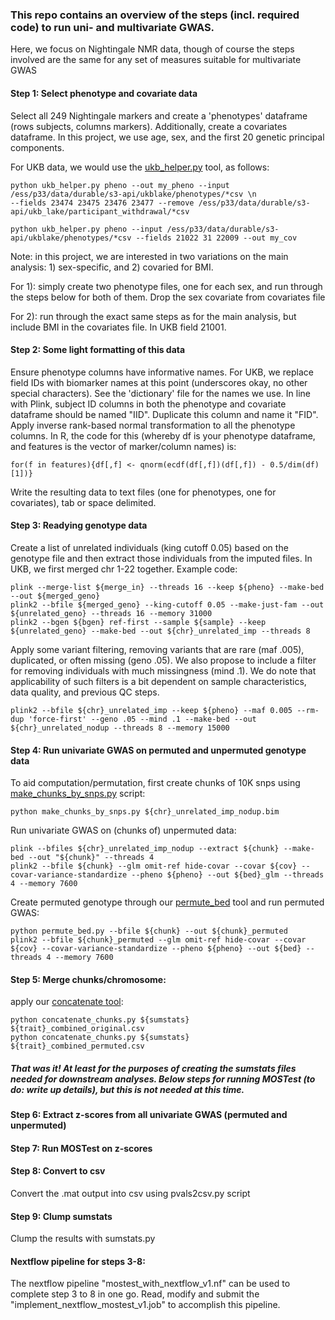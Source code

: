 ### This repo contains an overview of the steps (incl. required code) to run uni- and multivariate GWAS. 
Here, we focus on Nightingale NMR data, though of course the steps involved are the same for any set of measures suitable for multivariate GWAS

#### Step 1: Select phenotype and covariate data
Select all 249 Nightingale markers and create a 'phenotypes' dataframe (rows subjects, columns markers).
Additionally, create a covariates dataframe. In this project, we use age, sex, and the first 20 genetic principal components.

For UKB data, we would use the [ukb_helper.py](https://github.com/precimed/ukb) tool, as follows:

```
python ukb_helper.py pheno --out my_pheno --input /ess/p33/data/durable/s3-api/ukblake/phenotypes/*csv \n
--fields 23474 23475 23476 23477 --remove /ess/p33/data/durable/s3-api/ukb_lake/participant_withdrawal/*csv

python ukb_helper.py pheno --input /ess/p33/data/durable/s3-api/ukblake/phenotypes/*csv --fields 21022 31 22009 --out my_cov
```

Note: in this project, we are interested in two variations on the main analysis: 1) sex-specific, and 2) covaried for BMI. 

For 1): simply create two phenotype files, one for each sex, and run through the steps below for both of them. Drop the sex covariate from covariates file

For 2): run through the exact same steps as for the main analysis, but include BMI in the covariates file. In UKB field 21001.

#### Step 2: Some light formatting of this data
Ensure phenotype columns have informative names. For UKB, we replace field IDs with biomarker names at this point (underscores okay, no other special characters). See the 'dictionary' file for the names we use. In line with Plink, subject ID columns in both the phenotype and covariate dataframe should be named "IID". Duplicate this column and name it "FID".
Apply inverse rank-based normal transformation to all the phenotype columns. In R, the code for this (whereby df is your phenotype dataframe, and features is the vector of marker/column names) is:

```
for(f in features){df[,f] <- qnorm(ecdf(df[,f])(df[,f]) - 0.5/dim(df)[1])}
```

Write the resulting data to text files (one for phenotypes, one for covariates), tab or space delimited.

#### Step 3: Readying genotype data
Create a list of unrelated individuals (king cutoff 0.05) based on the genotype file and then extract those individuals from the imputed files. In UKB, we first merged chr 1-22 together.  Example code: 

```
plink --merge-list ${merge_in} --threads 16 --keep ${pheno} --make-bed --out ${merged_geno}
plink2 --bfile ${merged_geno} --king-cutoff 0.05 --make-just-fam --out ${unrelated_geno} --threads 16 --memory 31000
plink2 --bgen ${bgen} ref-first --sample ${sample} --keep ${unrelated_geno} --make-bed --out ${chr}_unrelated_imp --threads 8
```

Apply some variant filtering, removing variants that are rare (maf .005), duplicated, or often missing (geno .05). We also propose to include a filter for removing individuals with much missingness (mind .1). We do note that applicability of such filters is a bit dependent on sample characteristics, data quality, and previous QC steps. 

```
plink2 --bfile ${chr}_unrelated_imp --keep ${pheno} --maf 0.005 --rm-dup 'force-first' --geno .05 --mind .1 --make-bed --out ${chr}_unrelated_nodup --threads 8 --memory 15000
```

#### Step 4: Run univariate GWAS on permuted and unpermuted genotype data
To aid computation/permutation, first create chunks of 10K snps using [make_chunks_by_snps.py](https://github.com/precimed/misc/blob/main/metabolomics/make_chunks_by_snps.py) script:  

```
python make_chunks_by_snps.py ${chr}_unrelated_imp_nodup.bim
```

Run univariate GWAS on (chunks of) unpermuted data:

```
plink --bfiles ${chr}_unrelated_imp_nodup --extract ${chunk} --make-bed --out "${chunk}" --threads 4
plink2 --bfile ${chunk} --glm omit-ref hide-covar --covar ${cov} --covar-variance-standardize --pheno ${pheno} --out ${bed}_glm --threads 4 --memory 7600
```

Create permuted genotype through our [permute_bed](https://github.com/precimed/mostest/blob/mental/mental/permute_bed.py) tool and run permuted GWAS:

```
python permute_bed.py --bfile ${chunk} --out ${chunk}_permuted
plink2 --bfile ${chunk}_permuted --glm omit-ref hide-covar --covar ${cov} --covar-variance-standardize --pheno ${pheno} --out ${bed} --threads 4 --memory 7600
```

#### Step 5: Merge chunks/chromosome:
apply our [concatenate tool](https://github.com/precimed/misc/blob/main/metabolomics/concatenate_chunks.py): 

```
python concatenate_chunks.py ${sumstats} ${trait}_combined_original.csv
python concatenate_chunks.py ${sumstats} ${trait}_combined_permuted.csv
```

##### That was it! At least for the purposes of creating the sumstats files needed for downstream analyses. Below steps for running MOSTest (to do: write up details), but this is not needed at this time.

#### Step 6: Extract z-scores from all univariate GWAS (permuted and unpermuted)

#### Step 7: Run MOSTest on z-scores 

#### Step 8: Convert to csv
Convert the .mat output into csv using pvals2csv.py script

#### Step 9: Clump sumstats
Clump the results with sumstats.py

#### Nextflow pipeline for steps 3-8:
The nextflow pipeline "mostest_with_nextflow_v1.nf" can be used to complete step 3 to 8 in one go. Read, modify and submit the "implement_nextflow_mostest_v1.job" to accomplish this pipeline. 
